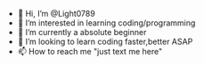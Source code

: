- 👋 Hi, I’m @Light0789
- 👀 I’m interested in learning coding/programming
- 🌱 I’m currently a absolute beginner
- 💞️ I’m looking to learn coding faster,better ASAP 
- 📫 How to reach me "just text me here"
